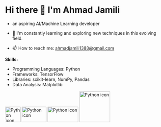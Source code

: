 # Hi there 👋 I'm Ahmad Jamili 

- an aspiring AI/Machine Learning developer
  
- 🌱 I'm constantly learning and exploring new techniques in this evolving field.

- 📫 How to reach me: ahmadjamili1383@gmail.com

**Skills:**
- Programming Languages: Python
- Frameworks: TensorFlow
- Libraries: scikit-learn, NumPy, Pandas
- Data Analysis: Matplotlib
<img src="https://s3.dualstack.us-east-2.amazonaws.com/pythondotorg-assets/media/community/logos/python-logo-only.png" width="50" height="50" alt="Python icon">
<img src="https://upload.wikimedia.org/wikipedia/commons/thumb/0/05/Scikit_learn_logo_small.svg/180px-Scikit_learn_logo_small.svg.png" width="80" height="50" alt="Python icon">
<img src="https://www.jumpingrivers.com/blog/customising-matplotlib/matplot_title_logo.png" width="100" height="50" alt="Python icon">
<img src="https://upload.wikimedia.org/wikipedia/commons/thumb/2/2d/Tensorflow_logo.svg/173px-Tensorflow_logo.svg.png" width="100" height="100" alt="Python icon">

